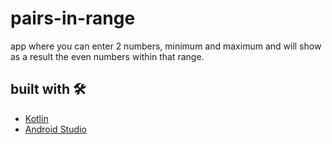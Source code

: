 # pairs-in-range
app where you can enter 2 numbers, minimum and maximum and will show as a result the even numbers within that range.


## built with 🛠️



* [Kotlin](https://kotlinlang.org)
* [Android Studio](https://developer.android.com/studio)


